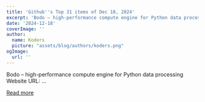 ```yaml
---
title: 'Github''s Top 31 items of Dec 18, 2024'
excerpt: 'Bodo – high-performance compute engine for Python data processing  Website URL: ...'
date: '2024-12-18'
coverImage: ''
author:
  name: Koders
  picture: "assets/blog/authors/koders.png"
ogImage:
  url: ''
---
```


Bodo – high-performance compute engine for Python data processing  Website URL: ...

[Read more](https://dev.to/gittech/githubs-top-31-items-of-dec-18-2024-5k5)

